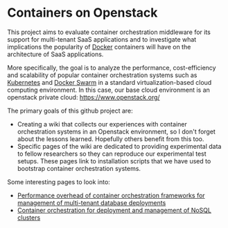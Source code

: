 # Containers on Openstack

This project aims to evaluate container orchestration middleware for its support for multi-tenant SaaS applications and to investigate what implications the popularity of [Docker](https://docs.docker.com/) containers will have on the architecture of SaaS applications.

More specifically, the goal is to analyze the performance, cost-efficiency and scalability of  popular container orchestration systems such as [Kubernetes](http://kubernetes.io/) and [Docker Swarm](https://docs.docker.com/swarm/) in a standard virtualization-based cloud computing environment. In this case, our base cloud environment is an openstack private cloud: https://www.openstack.org/

The primary goals of this github project are:
- Creating a wiki that collects our experiences with container orchestration systems in an Openstack environment, so I don't forget about the lessons learned.  Hopefully others benefit from this too.
- Specific pages of the wiki are dedicated to providing experimental data to fellow researchers so they can reproduce our experimental test setups. These pages link to installation scripts that we have used to bootstrap container orchestration systems. 

Some interesting pages to look into:

* [Performance overhead of container orchestration frameworks for management of multi-tenant database deployments](../../wiki/Performance-overhead-of-container-orchestration-frameworks-for-multi-tenant-database-deployments)
* [Container orchestration for deployment and management of NoSQL clusters](../../wiki/Container-orchestration-for-deployment-and-management-of-NoSQL-database-clusters)

  

